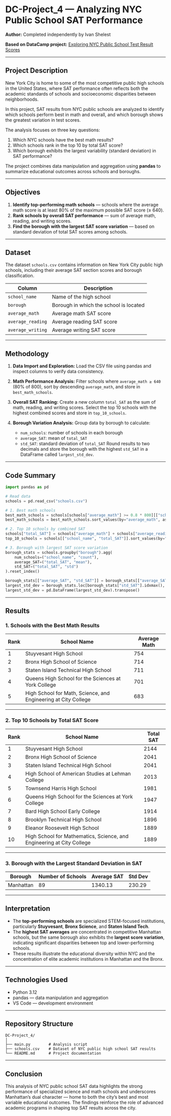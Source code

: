 # DC-Project_4 — Analyzing NYC Public School SAT Performance

**Author:** Completed independently by Ivan Shelest

**Based on DataCamp project:** [Exploring NYC Public School Test Result Scores](https://app.datacamp.com/learn/projects/exploring_nyc_public_school_test_result_scores/guided/Python)

---

## Project Description

New York City is home to some of the most competitive public high schools in the United States, where SAT performance often reflects both the academic standards of schools and socioeconomic disparities between neighborhoods.

In this project, SAT results from NYC public schools are analyzed to identify which schools perform best in math and overall, and which borough shows the greatest variation in test scores.

The analysis focuses on three key questions:

1. Which NYC schools have the best math results?
2. Which schools rank in the top 10 by total SAT score?
3. Which borough exhibits the largest variability (standard deviation) in SAT performance?

The project combines data manipulation and aggregation using **pandas** to summarize educational outcomes across schools and boroughs.

---

## Objectives

1. **Identify top-performing math schools** — schools where the average math score is at least 80% of the maximum possible SAT score (≥ 640).
2. **Rank schools by overall SAT performance** — sum of average math, reading, and writing scores.
3. **Find the borough with the largest SAT score variation** — based on standard deviation of total SAT scores among schools.

---

## Dataset

The dataset `schools.csv` contains information on New York City public high schools, including their average SAT section scores and borough classification.

| Column            | Description                            |
| ----------------- | -------------------------------------- |
| `school_name`     | Name of the high school                |
| `borough`         | Borough in which the school is located |
| `average_math`    | Average math SAT score                 |
| `average_reading` | Average reading SAT score              |
| `average_writing` | Average writing SAT score              |

---

## Methodology

1. **Data Import and Exploration:**
   Load the CSV file using pandas and inspect columns to verify data consistency.

2. **Math Performance Analysis:**
   Filter schools where `average_math ≥ 640` (80% of 800), sort by descending `average_math`, and store in `best_math_schools`.

3. **Overall SAT Ranking:**
   Create a new column `total_SAT` as the sum of math, reading, and writing scores.
   Select the top 10 schools with the highest combined scores and store in `top_10_schools`.

4. **Borough Variation Analysis:**
   Group data by borough to calculate:

   * `num_schools`: number of schools in each borough
   * `average_SAT`: mean of `total_SAT`
   * `std_SAT`: standard deviation of `total_SAT`
     Round results to two decimals and store the borough with the highest `std_SAT` in a DataFrame called `largest_std_dev`.

---

## Code Summary

```python
import pandas as pd

# Read data
schools = pd.read_csv("schools.csv")

# 1. Best math schools
best_math_schools = schools[schools["average_math"] >= 0.8 * 800][["school_name", "average_math"]]
best_math_schools = best_math_schools.sort_values(by="average_math", ascending=False)

# 2. Top 10 schools by combined SAT
schools["total_SAT"] = schools["average_math"] + schools["average_reading"] + schools["average_writing"]
top_10_schools = schools[["school_name", "total_SAT"]].sort_values(by="total_SAT", ascending=False).head(10)

# 3. Borough with largest SAT score variation
borough_stats = schools.groupby("borough").agg(
    num_schools=("school_name", "count"),
    average_SAT=("total_SAT", "mean"),
    std_SAT=("total_SAT", "std")
).reset_index()

borough_stats[["average_SAT", "std_SAT"]] = borough_stats[["average_SAT", "std_SAT"]].round(2)
largest_std_dev = borough_stats.loc[borough_stats["std_SAT"].idxmax(), ["borough", "num_schools", "average_SAT", "std_SAT"]]
largest_std_dev = pd.DataFrame(largest_std_dev).transpose()
```

---

## Results

### 1. Schools with the Best Math Results

| Rank | School Name                                                    | Average Math |
| ---- | -------------------------------------------------------------- | ------------ |
| 1    | Stuyvesant High School                                         | 754          |
| 2    | Bronx High School of Science                                   | 714          |
| 3    | Staten Island Technical High School                            | 711          |
| 4    | Queens High School for the Sciences at York College            | 701          |
| 5    | High School for Math, Science, and Engineering at City College | 683          |

---

### 2. Top 10 Schools by Total SAT Score

| Rank | School Name                                                           | Total SAT |
| ---- | --------------------------------------------------------------------- | --------- |
| 1    | Stuyvesant High School                                                | 2144      |
| 2    | Bronx High School of Science                                          | 2041      |
| 3    | Staten Island Technical High School                                   | 2041      |
| 4    | High School of American Studies at Lehman College                     | 2013      |
| 5    | Townsend Harris High School                                           | 1981      |
| 6    | Queens High School for the Sciences at York College                   | 1947      |
| 7    | Bard High School Early College                                        | 1914      |
| 8    | Brooklyn Technical High School                                        | 1896      |
| 9    | Eleanor Roosevelt High School                                         | 1889      |
| 10   | High School for Mathematics, Science, and Engineering at City College | 1889      |

---

### 3. Borough with the Largest Standard Deviation in SAT

| Borough   | Number of Schools | Average SAT | Std Dev |
| --------- | ----------------- | ----------- | ------- |
| Manhattan | 89                | 1340.13     | 230.29  |

---

## Interpretation

* The **top-performing schools** are specialized STEM-focused institutions, particularly **Stuyvesant**, **Bronx Science**, and **Staten Island Tech**.
* The **highest SAT averages** are concentrated in competitive Manhattan schools, but the same borough also exhibits the **largest score variation**, indicating significant disparities between top and lower-performing schools.
* These results illustrate the educational diversity within NYC and the concentration of elite academic institutions in Manhattan and the Bronx.

---

## Technologies Used

* Python 3.12
* pandas — data manipulation and aggregation
* VS Code — development environment

---

## Repository Structure

```
DC-Project_4/
│
├── main.py        # Analysis script
├── schools.csv    # Dataset of NYC public high school SAT results
└── README.md      # Project documentation
```

---

## Conclusion

This analysis of NYC public school SAT data highlights the strong performance of specialized science and math schools and underscores Manhattan’s dual character — home to both the city’s best and most variable educational outcomes.
The findings reinforce the role of advanced academic programs in shaping top SAT results across the city.